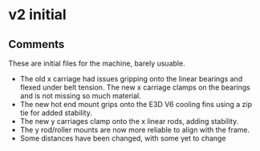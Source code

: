 # v2 initial
## Comments
These are initial files for the machine, barely usuable.
- The old x carriage had issues gripping onto the linear bearings and flexed under belt tension. The new x carriage clamps on the bearings and is not missing so much material.
- The new hot end mount grips onto the E3D V6 cooling fins using a zip tie for added stability.
- The new y carriages clamp onto the x linear rods, adding stability.
- The y rod/roller mounts are now more reliable to align with the frame.
- Some distances have been changed, with some yet to change
